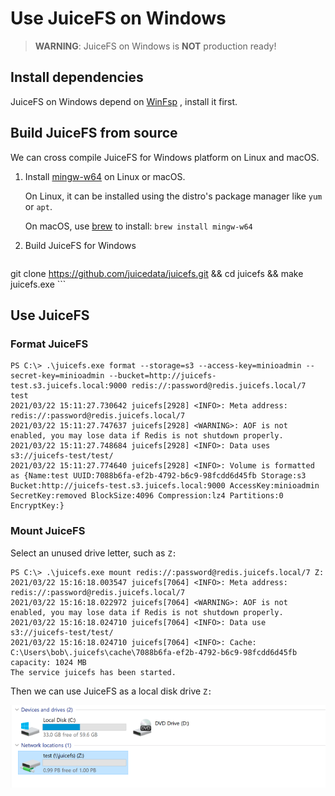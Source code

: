 # Use JuiceFS on Windows



> **WARNING**: JuiceFS on Windows is **NOT** production ready!



## Install dependencies

JuiceFS on Windows depend on [WinFsp](http://www.secfs.net/winfsp/rel/) , install it first.



## Build JuiceFS from source

We can cross compile JuiceFS for Windows platform on Linux and macOS.

1. Install [mingw-w64](http://mingw-w64.org) on Linux or macOS. 

   On Linux, it can be installed using the distro's package manager like `yum` or `apt`.

   On macOS, use [brew](https://brew.sh/) to install: `brew install mingw-w64`

2. Build JuiceFS for Windows

    ```
git clone https://github.com/juicedata/juicefs.git && cd juicefs && make juicefs.exe
    ```



## Use JuiceFS

### Format JuiceFS

```
PS C:\> .\juicefs.exe format --storage=s3 --access-key=minioadmin --secret-key=minioadmin --bucket=http://juicefs-test.s3.juicefs.local:9000 redis://:password@redis.juicefs.local/7 test
2021/03/22 15:11:27.730642 juicefs[2928] <INFO>: Meta address: redis://:password@redis.juicefs.local/7
2021/03/22 15:11:27.747637 juicefs[2928] <WARNING>: AOF is not enabled, you may lose data if Redis is not shutdown properly.
2021/03/22 15:11:27.748684 juicefs[2928] <INFO>: Data uses s3://juicefs-test/test/
2021/03/22 15:11:27.774640 juicefs[2928] <INFO>: Volume is formatted as {Name:test UUID:7088b6fa-ef2b-4792-b6c9-98fcdd6d45fb Storage:s3 Bucket:http://juicefs-test.s3.juicefs.local:9000 AccessKey:minioadmin SecretKey:removed BlockSize:4096 Compression:lz4 Partitions:0 EncryptKey:}
```



### Mount JuiceFS

Select an unused drive letter, such as `Z:`

```
PS C:\> .\juicefs.exe mount redis://:password@redis.juicefs.local/7 Z:
2021/03/22 15:16:18.003547 juicefs[7064] <INFO>: Meta address: redis://:password@redis.juicefs.local/7
2021/03/22 15:16:18.022972 juicefs[7064] <WARNING>: AOF is not enabled, you may lose data if Redis is not shutdown properly.
2021/03/22 15:16:18.024710 juicefs[7064] <INFO>: Data use s3://juicefs-test/test/
2021/03/22 15:16:18.024710 juicefs[7064] <INFO>: Cache: C:\Users\bob\.juicefs\cache\7088b6fa-ef2b-4792-b6c9-98fcdd6d45fb capacity: 1024 MB
The service juicefs has been started.
```



Then we can use JuiceFS as a local disk drive `Z:`

![JuiceFS on Windows](../images/juicefs-on-windows.png)